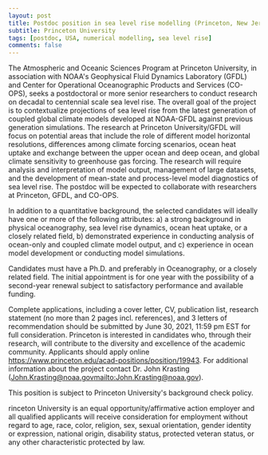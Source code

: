 ```yaml
---
layout: post
title: Postdoc position in sea level rise modelling (Princeton, New Jersey)
subtitle: Princeton University
tags: [postdoc, USA, numerical modelling, sea level rise]
comments: false
---
```


The Atmospheric and Oceanic Sciences Program at Princeton University, in association with NOAA's Geophysical Fluid Dynamics Laboratory (GFDL) and Center for Operational Oceanographic Products and Services (CO-OPS), seeks a postdoctoral or more senior researchers to conduct research on decadal to centennial scale sea level rise. The overall goal of the project is to contextualize projections of sea level rise from the latest generation of coupled global climate models developed at NOAA-GFDL against previous generation simulations. The research at Princeton University/GFDL will focus on potential areas that include the role of different model horizontal resolutions, differences among climate forcing scenarios, ocean heat uptake and exchange between the upper ocean and deep ocean, and global climate sensitivity to greenhouse gas forcing. The research will require analysis and interpretation of model output, management of large datasets, and the development of mean-state and process-level model diagnostics of sea level rise.  The postdoc will be expected to collaborate with researchers at Princeton, GFDL, and CO-OPS.

In addition to a quantitative background, the selected candidates will ideally have one or more of the following attributes: a) a strong background in physical oceanography, sea level rise dynamics, ocean heat uptake, or a closely related field, b) demonstrated experience in conducting analysis of ocean-only and coupled climate model output, and c) experience in ocean model development or conducting model simulations.

Candidates must have a Ph.D. and preferably in Oceanography, or a closely related field. The initial appointment is for one year with the possibility of a second-year renewal subject to satisfactory performance and available funding.

Complete applications, including a cover letter, CV, publication list, research statement (no more than 2 pages incl. references), and 3 letters of recommendation should be submitted by June 30, 2021, 11:59 pm EST for full consideration.   Princeton is interested in candidates who, through their research, will contribute to the diversity and excellence of the academic community. Applicants should apply online https://www.princeton.edu/acad-positions/position/19943. For additional information about the project contact Dr. John Krasting (John.Krasting@noaa.gov<mailto:John.Krasting@noaa.gov>).

This position is subject to Princeton University's background check policy.

rinceton University is an equal opportunity/affirmative action employer and all qualified applicants will receive consideration for employment without regard to age, race, color, religion, sex, sexual orientation, gender identity or expression, national origin, disability status, protected veteran status, or any other characteristic protected by law.
